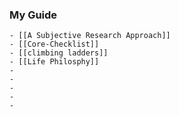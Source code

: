 ### My Guide
	- [[A Subjective Research Approach]]
	- [[Core-Checklist]]
	- [[climbing ladders]]
	- [[Life Philosphy]]
	-
	-
	-
	-
	-